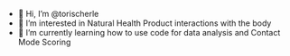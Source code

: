 - 👋 Hi, I’m @torischerle
- 👀 I’m interested in Natural Health Product interactions with the body
- 🌱 I’m currently learning how to use code for data analysis and Contact Mode Scoring

<!---
torischerle/torischerle is a ✨ special ✨ repository because its `README.md` (this file) appears on your GitHub profile.
You can click the Preview link to take a look at your changes.
--->
